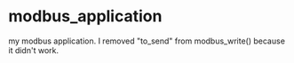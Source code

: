# modbus_application
my modbus application. I removed "to_send" from modbus_write() because it didn't work.
